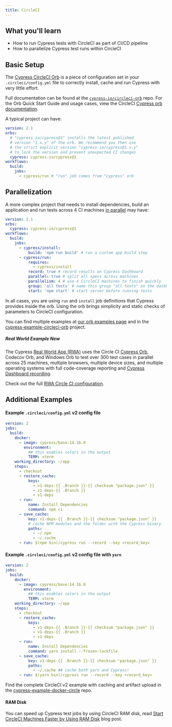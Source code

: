 ```yaml
---
title: CircleCI
---
```


<Alert type="info">

## <Icon name="graduation-cap"></Icon> What you'll learn

- How to run Cypress tests with CircleCI as part of CI/CD pipeline
- How to parallelize Cypress test runs within CircleCI

</Alert>

<!-- textlint-disable -->

<DocsVideo src="https://youtube.com/embed/J-xbNtKgXfY"></DocsVideo>

<DocsVideo src="/img/snippets/running-in-ci.mp4"></DocsVideo>

<!-- textlint-enable -->

## Basic Setup

The [Cypress CircleCI Orb](https://github.com/cypress-io/circleci-orb) is a
piece of configuration set in your `.circleci/config.yml` file to correctly
install, cache and run Cypress with very little effort.

Full documentation can be found at the
[`cypress-io/circleci-orb`](https://github.com/cypress-io/circleci-orb) repo.
For the Orb Quick Start Guide and usage cases, view the CircleCI
[Cypress orb documentation](https://github.com/cypress-io/circleci-orb).

A typical project can have:

```yaml
version: 2.1
orbs:
  # "cypress-io/cypress@1" installs the latest published
  # version "1.x.y" of the orb. We recommend you then use
  # the strict explicit version "cypress-io/cypress@1.x.y"
  # to lock the version and prevent unexpected CI changes
  cypress: cypress-io/cypress@1
workflows:
  build:
    jobs:
      - cypress/run # "run" job comes from "cypress" orb
```

## Parallelization

A more complex project that needs to install dependencies, build an application
and run tests across 4 CI machines [in parallel](/guides/guides/parallelization)
may have:

```yaml
version: 2.1
orbs:
  cypress: cypress-io/cypress@1
workflows:
  build:
    jobs:
      - cypress/install:
          build: 'npm run build' # run a custom app build step
      - cypress/run:
          requires:
            - cypress/install
          record: true # record results on Cypress Dashboard
          parallel: true # split all specs across machines
          parallelism: 4 # use 4 CircleCI machines to finish quickly
          group: 'all tests' # name this group "all tests" on the dashboard
          start: 'npm start' # start server before running tests
```

In all cases, you are using `run` and `install` job definitions that Cypress
provides inside the orb. Using the orb brings simplicity and static checks of
parameters to CircleCI configuration.

You can find multiple examples at
[our orb examples page](https://github.com/cypress-io/circleci-orb/blob/master/docs/examples.md)
and in the
[cypress-example-circleci-orb](https://github.com/cypress-io/cypress-example-circleci-orb)
project.

<Alert type="info">

##### <Icon name="graduation-cap"></Icon> Real World Example <Badge type="success">New</Badge>

The Cypress
[Real World App (RWA)](https://github.com/cypress-io/cypress-realworld-app) uses
the Circle CI [Cypress Orb](https://github.com/cypress-io/circleci-orb), Codecov
Orb, and Windows Orb to test over 300 test cases in parallel across 25 machines,
multiple browsers, multiple device sizes, and multiple operating systems with
full code-coverage reporting and
[Cypress Dashboard recording](https://dashboard.cypress.io/projects/7s5okt).

Check out the full <Icon name="github"></Icon>
[RWA Circle CI configuration](https://github.com/cypress-io/cypress-realworld-app/blob/develop/.circleci/config.yml).

</Alert>

## Additional Examples

#### Example `.circleci/config.yml` v2 config file

```yaml
version: 2
jobs:
  build:
    docker:
      - image: cypress/base:14.16.0
        environment:
          ## this enables colors in the output
          TERM: xterm
    working_directory: ~/app
    steps:
      - checkout
      - restore_cache:
          keys:
            - v1-deps-{{ .Branch }}-{{ checksum "package.json" }}
            - v1-deps-{{ .Branch }}
            - v1-deps
      - run:
          name: Install Dependencies
          command: npm ci
      - save_cache:
          key: v1-deps-{{ .Branch }}-{{ checksum "package.json" }}
          # cache NPM modules and the folder with the Cypress binary
          paths:
            - ~/.npm
            - ~/.cache
      - run: $(npm bin)/cypress run --record --key <record_key>
```

#### Example `.circleci/config.yml` v2 config file with `yarn`

```yaml
version: 2
jobs:
  build:
    docker:
      - image: cypress/base:14.16.0
        environment:
          ## this enables colors in the output
          TERM: xterm
    working_directory: ~/app
    steps:
      - checkout
      - restore_cache:
          keys:
            - v1-deps-{{ .Branch }}-{{ checksum "package.json" }}
            - v1-deps-{{ .Branch }}
            - v1-deps
      - run:
          name: Install Dependencies
          command: yarn install --frozen-lockfile
      - save_cache:
          key: v1-deps-{{ .Branch }}-{{ checksum "package.json" }}
          paths:
            - ~/.cache ## cache both yarn and Cypress!
      - run: $(yarn bin)/cypress run --record --key <record_key>
```

Find the complete CircleCI v2 example with caching and artifact upload in the
[cypress-example-docker-circle](https://github.com/cypress-io/cypress-example-docker-circle)
repo.

#### RAM Disk

You can speed up Cypress test jobs by using CircleCI RAM disk, read
[Start CircleCI Machines Faster by Using RAM Disk](https://glebbahmutov.com/blog/circle-ram-disk/)
blog post.
